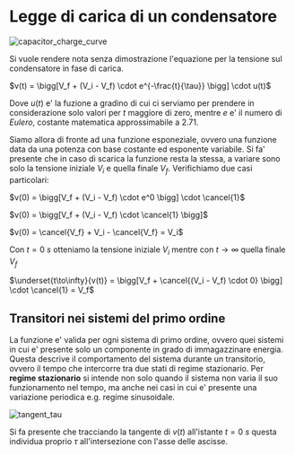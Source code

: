 # Legge di carica di un condensatore  

![capacitor_charge_curve](https://github.com/dennyb87/elettrotecnica-serale/assets/7195133/297bb7c1-ad26-4315-945b-49e8cde2b495)  

Si vuole rendere nota senza dimostrazione l'equazione per la tensione sul condensatore in fase di carica.  

$v(t) = \bigg[V_f + (V_i - V_f) \cdot e^{-\frac{t}{\tau}} \bigg] \cdot u(t)$  

Dove $u(t)$ e' la fuzione a gradino di cui ci serviamo per prendere in considerazione solo valori per $t$ maggiore di zero, mentre $e$ e' il numero di *Eulero*, costante matematica approssimabile a $2.71$.  

Siamo allora di fronte ad una funzione esponeziale, ovvero una funzione data da una potenza con base costante ed esponente variabile. Si fa' presente che in caso di scarica la funzione resta la stessa, a variare sono solo la tensione iniziale $V_i$ e quella finale $V_f$. Verifichiamo due casi particolari:  

$v(0) = \bigg[V_f + (V_i - V_f) \cdot e^0 \bigg] \cdot \cancel{1}$  

$v(0) = \bigg[V_f + (V_i - V_f) \cdot \cancel{1} \bigg]$  

$v(0) = \cancel{V_f} + V_i - \cancel{V_f} = V_i$  

Con $t = 0\ s$ otteniamo la tensione iniziale $V_i$ mentre con $t\to\infty$ quella finale $V_f$  

$\underset{t\to\infty}{v(t)} = \bigg[V_f + \cancel{(V_i - V_f) \cdot 0} \bigg] \cdot \cancel{1} = V_f$   

## Transitori nei sistemi del primo ordine  

La funzione e' valida per ogni sistema di primo ordine, ovvero quei sistemi in cui e' presente solo un componente in grado di immagazzinare energia. Questa descrive il comportamento del sistema durante un transitorio, ovvero il tempo che intercorre tra due stati di regime stazionario. Per **regime stazionario** si intende non solo quando il sistema non varia il suo funzionamento nel tempo, ma anche nei casi in cui e' presente una variazione periodica e.g. regime sinusoidale.  

![tangent_tau](https://github.com/dennyb87/elettrotecnica-serale/assets/7195133/1bb3ffb2-e691-40c3-afe2-c09ee35c570c)  

Si fa presente che tracciando la tangente di $v(t)$ all'istante $t = 0\ s$ questa individua proprio $\tau$ all'intersezione con l'asse delle ascisse.  

